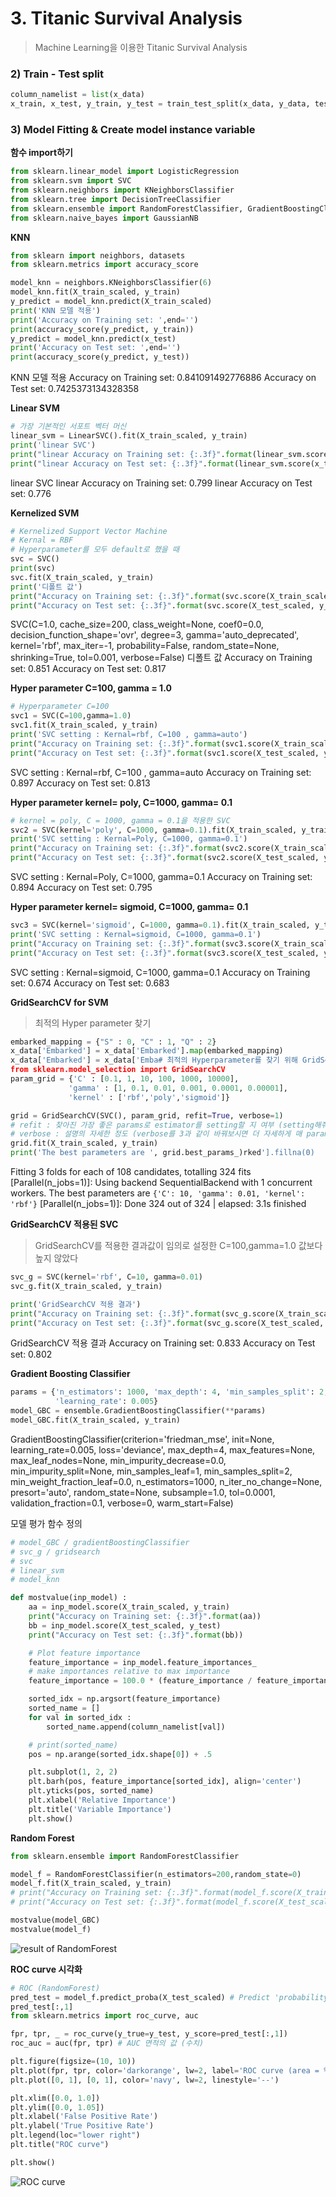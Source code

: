 # 3. Titanic Survival Analysis

> Machine Learning을 이용한 Titanic Survival Analysis



###  2) Train - Test split

```python
column_namelist = list(x_data)
x_train, x_test, y_train, y_test = train_test_split(x_data, y_data, test_size=0.3, random_state=0)
```



### 3) Model Fitting & Create model instance variable

**함수 import하기**

```python
from sklearn.linear_model import LogisticRegression
from sklearn.svm import SVC
from sklearn.neighbors import KNeighborsClassifier
from sklearn.tree import DecisionTreeClassifier
from sklearn.ensemble import RandomForestClassifier, GradientBoostingClassifier
from sklearn.naive_bayes import GaussianNB
```



**KNN**

```python
from sklearn import neighbors, datasets
from sklearn.metrics import accuracy_score

model_knn = neighbors.KNeighborsClassifier(6)
model_knn.fit(X_train_scaled, y_train)
y_predict = model_knn.predict(X_train_scaled)
print('KNN 모델 적용')
print('Accuracy on Training set: ',end='')
print(accuracy_score(y_predict, y_train))
y_predict = model_knn.predict(x_test)
print('Accuracy on Test set: ',end='')
print(accuracy_score(y_predict, y_test))
```

KNN 모델 적용
Accuracy on Training set: 0.841091492776886
Accuracy on Test set: 0.7425373134328358



**Linear SVM**

```python
# 가장 기본적인 서포트 벡터 머신
linear_svm = LinearSVC().fit(X_train_scaled, y_train)
print('linear SVC')
print("linear Accuracy on Training set: {:.3f}".format(linear_svm.score(x_train, y_train)))
print("linear Accuracy on Test set: {:.3f}".format(linear_svm.score(x_test, y_test)))
```

linear SVC
linear Accuracy on Training set: 0.799
linear Accuracy on Test set: 0.776



**Kernelized SVM**

```python
# Kernelized Support Vector Machine 
# Kernal = RBF
# Hyperparameter를 모두 default로 했을 때
svc = SVC()
print(svc)
svc.fit(X_train_scaled, y_train)
print('디폴트 값')
print("Accuracy on Training set: {:.3f}".format(svc.score(X_train_scaled, y_train)))
print("Accuracy on Test set: {:.3f}".format(svc.score(X_test_scaled, y_test)))
```

SVC(C=1.0, cache_size=200, class_weight=None, coef0=0.0,
  decision_function_shape='ovr', degree=3, gamma='auto_deprecated',
  kernel='rbf', max_iter=-1, probability=False, random_state=None,
  shrinking=True, tol=0.001, verbose=False)
디폴트 값
Accuracy on Training set: 0.851
Accuracy on Test set: 0.817



**Hyper parameter C=100, gamma = 1.0**

```python
# Hyperparameter C=100
svc1 = SVC(C=100,gamma=1.0)
svc1.fit(X_train_scaled, y_train)
print('SVC setting : Kernal=rbf, C=100 , gamma=auto')
print("Accuracy on Training set: {:.3f}".format(svc1.score(X_train_scaled, y_train)))
print("Accuracy on Test set: {:.3f}".format(svc1.score(X_test_scaled, y_test)))
```

SVC setting : Kernal=rbf, C=100 , gamma=auto
Accuracy on Training set: 0.897
Accuracy on Test set: 0.813



**Hyper parameter  kernel= poly, C=1000, gamma= 0.1**

```python
# kernel = poly, C = 1000, gamma = 0.1을 적용한 SVC
svc2 = SVC(kernel='poly', C=1000, gamma=0.1).fit(X_train_scaled, y_train)
print('SVC setting : Kernal=Poly, C=1000, gamma=0.1')
print("Accuracy on Training set: {:.3f}".format(svc2.score(X_train_scaled, y_train)))
print("Accuracy on Test set: {:.3f}".format(svc2.score(X_test_scaled, y_test)))
```

SVC setting : Kernal=Poly, C=1000, gamma=0.1
Accuracy on Training set: 0.894
Accuracy on Test set: 0.795



**Hyper parameter  kernel= sigmoid, C=1000, gamma= 0.1**

```python
svc3 = SVC(kernel='sigmoid', C=1000, gamma=0.1).fit(X_train_scaled, y_train)
print('SVC setting : Kernal=sigmoid, C=1000, gamma=0.1')
print("Accuracy on Training set: {:.3f}".format(svc3.score(X_train_scaled, y_train)))
print("Accuracy on Test set: {:.3f}".format(svc3.score(X_test_scaled, y_test)))
```

SVC setting : Kernal=sigmoid, C=1000, gamma=0.1
Accuracy on Training set: 0.674
Accuracy on Test set: 0.683



**GridSearchCV for SVM**

>최적의 Hyper parameter 찾기

```python
embarked_mapping = {"S" : 0, "C" : 1, "Q" : 2}
x_data['Embarked'] = x_data['Embarked'].map(embarked_mapping)
x_data['Embarked'] = x_data['Emba# 최적의 Hyperparameter를 찾기 위해 GridSearchCV 적용!
from sklearn.model_selection import GridSearchCV
param_grid = {'C' : [0.1, 1, 10, 100, 1000, 10000], 
             'gamma' : [1, 0.1, 0.01, 0.001, 0.0001, 0.00001],
             'kernel' : ['rbf','poly','sigmoid']}

grid = GridSearchCV(SVC(), param_grid, refit=True, verbose=1)
# refit : 찾아진 가장 좋은 params로 estimator를 setting할 지 여부 (setting해줘야 곧바로 predict가 가능)
# verbose : 설명의 자세한 정도 (verbose를 3과 같이 바꿔보시면 더 자세하게 매 param set 마다의 결과를 확인할 수 있습니다.)
grid.fit(X_train_scaled, y_train)
print('The best parameters are ', grid.best_params_)rked'].fillna(0)
```

Fitting 3 folds for each of 108 candidates, totalling 324 fits
[Parallel(n_jobs=1)]: Using backend SequentialBackend with 1 concurrent workers.
The best parameters are `{'C': 10, 'gamma': 0.01, 'kernel': 'rbf'}`
[Parallel(n_jobs=1)]: Done 324 out of 324 | elapsed:    3.1s finished



**GridSearchCV 적용된 SVC**

> GridSearchCV를 적용한 결과값이 임의로 설정한 C=100,gamma=1.0 값보다 높지 않았다

```python
svc_g = SVC(kernel='rbf', C=10, gamma=0.01)
svc_g.fit(X_train_scaled, y_train)

print('GridSearchCV 적용 결과')
print("Accuracy on Training set: {:.3f}".format(svc_g.score(X_train_scaled, y_train)))
print("Accuracy on Test set: {:.3f}".format(svc_g.score(X_test_scaled, y_test)))
```

GridSearchCV 적용 결과
Accuracy on Training set: 0.833
Accuracy on Test set: 0.802



**Gradient Boosting Classifier**

```python
params = {'n_estimators': 1000, 'max_depth': 4, 'min_samples_split': 2,
          'learning_rate': 0.005}
model_GBC = ensemble.GradientBoostingClassifier(**params)
model_GBC.fit(X_train_scaled, y_train)
```

GradientBoostingClassifier(criterion='friedman_mse', init=None,
              learning_rate=0.005, loss='deviance', max_depth=4,
              max_features=None, max_leaf_nodes=None,
              min_impurity_decrease=0.0, min_impurity_split=None,
              min_samples_leaf=1, min_samples_split=2,
              min_weight_fraction_leaf=0.0, n_estimators=1000,
              n_iter_no_change=None, presort='auto', random_state=None,
              subsample=1.0, tol=0.0001, validation_fraction=0.1,
              verbose=0, warm_start=False)



모델 평가 함수 정의

```python
# model_GBC / gradientBoostingClassifier
# svc_g / gridsearch
# svc
# linear_svm
# model_knn

def mostvalue(inp_model) :    
    aa = inp_model.score(X_train_scaled, y_train)
    print("Accuracy on Training set: {:.3f}".format(aa))
    bb = inp_model.score(X_test_scaled, y_test)
    print("Accuracy on Test set: {:.3f}".format(bb))

    # Plot feature importance
    feature_importance = inp_model.feature_importances_
    # make importances relative to max importance
    feature_importance = 100.0 * (feature_importance / feature_importance.max())

    sorted_idx = np.argsort(feature_importance)
    sorted_name = []
    for val in sorted_idx :
        sorted_name.append(column_namelist[val])

    # print(sorted_name)
    pos = np.arange(sorted_idx.shape[0]) + .5

    plt.subplot(1, 2, 2)
    plt.barh(pos, feature_importance[sorted_idx], align='center')
    plt.yticks(pos, sorted_name)
    plt.xlabel('Relative Importance')
    plt.title('Variable Importance')
    plt.show()
```



**Random Forest**

```python
from sklearn.ensemble import RandomForestClassifier

model_f = RandomForestClassifier(n_estimators=200,random_state=0)
model_f.fit(X_train_scaled, y_train)
# print("Accuracy on Training set: {:.3f}".format(model_f.score(X_train_scaled, y_train)))
# print("Accuracy on Test set: {:.3f}".format(model_f.score(X_test_scaled, y_test)))

mostvalue(model_GBC)
mostvalue(model_f)
```

![result of RandomForest](C:\Users\student\AppData\Roaming\Typora\typora-user-images\image-20200107194403251.png)

**ROC curve 시각화**

```python
# ROC (RandomForest)
pred_test = model_f.predict_proba(X_test_scaled) # Predict 'probability'
pred_test[:,1]
from sklearn.metrics import roc_curve, auc

fpr, tpr, _ = roc_curve(y_true=y_test, y_score=pred_test[:,1])
roc_auc = auc(fpr, tpr) # AUC 면적의 값 (수치)

plt.figure(figsize=(10, 10))
plt.plot(fpr, tpr, color='darkorange', lw=2, label='ROC curve (area = %0.2f)' % roc_auc)
plt.plot([0, 1], [0, 1], color='navy', lw=2, linestyle='--')

plt.xlim([0.0, 1.0])
plt.ylim([0.0, 1.05])
plt.xlabel('False Positive Rate')
plt.ylabel('True Positive Rate')
plt.legend(loc="lower right")
plt.title("ROC curve")

plt.show()
```

![ROC curve](C:\Users\student\AppData\Roaming\Typora\typora-user-images\image-20200107194506289.png)



